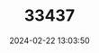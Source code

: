 ---
title: "33437"
category: "Shorea waltonii"
draft: false
date: 2024-02-22 13:03:50
languages:
  Malay: ["Seraya Kelabu"]
  English: ["Red Meranti"]
---